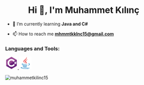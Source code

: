 <h1 align="center">Hi 👋, I'm Muhammet Kılınç</h1>

- 🌱 I’m currently learning **Java and C#**

- 📫 How to reach me **mhmmtkklnc15@gmail.com**
<p align="left">
</p>

<h3 align="left">Languages and Tools:</h3>
<p align="left"> <a href="https://www.w3schools.com/cs/" target="_blank" rel="noreferrer"> <img src="https://raw.githubusercontent.com/devicons/devicon/master/icons/csharp/csharp-original.svg" alt="csharp" width="40" height="40"/> </a> <a href="https://www.java.com" target="_blank" rel="noreferrer"> <img src="https://raw.githubusercontent.com/devicons/devicon/master/icons/java/java-original.svg" alt="java" width="40" height="40"/> </a> </p>

<p><img align="center" src="https://github-readme-stats.vercel.app/api/top-langs?username=muhammetkilinc15&show_icons=true&locale=en&layout=compact" alt="muhammetkilinc15" /></p>


